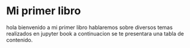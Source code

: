 # Mi primer libro 

hola bienvenido a mi primer libro hablaremos sobre diversos temas realizados en jupyter book a continuacion se te presentara una tabla de contenido.


```{tableofcontents}
```
